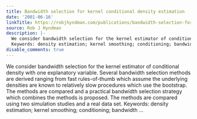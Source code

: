```yaml
---
title: Bandwidth selection for kernel conditional density estimation
date: '2001-06-16'
linkTitle: https://robjhyndman.com/publications/bandwidth-selection-for-kernel-conditional-density-estimation/
source: Rob J Hyndman
description: |-
  We consider bandwidth selection for the kernel estimator of conditional density with one explanatory variable. Several bandwidth selection methods are derived ranging from fast rules-of-thumb which assume the underlying densities are known to relatively slow procedures which use the bootstrap. The methods are compared and a practical bandwidth selection strategy which combines the methods is proposed. The methods are compared using two simulation studies and a real data set.
  Keywords: density estimation; kernel smoothing; conditioning; bandwidth ...
disable_comments: true
---
```

We consider bandwidth selection for the kernel estimator of conditional density with one explanatory variable. Several bandwidth selection methods are derived ranging from fast rules-of-thumb which assume the underlying densities are known to relatively slow procedures which use the bootstrap. The methods are compared and a practical bandwidth selection strategy which combines the methods is proposed. The methods are compared using two simulation studies and a real data set.
Keywords: density estimation; kernel smoothing; conditioning; bandwidth ...